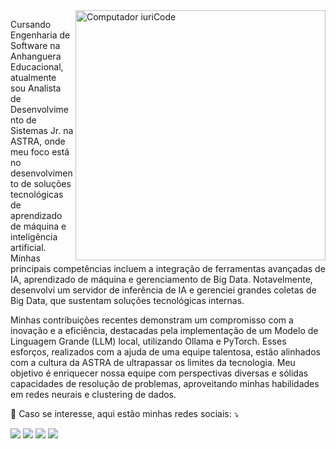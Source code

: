 <img src="https://raw.githubusercontent.com/MicaelliMedeiros/micaellimedeiros/master/image/computer-illustration.png" min-width="400px" max-width="400px" width="400px" align="right" alt="Computador iuriCode">

<p align="left"> 
 Cursando Engenharia de Software na Anhanguera Educacional, atualmente sou Analista de Desenvolvimento de Sistemas Jr. na ASTRA, onde meu foco está no desenvolvimento de soluções tecnológicas de aprendizado de máquina e inteligência artificial. Minhas principais competências incluem a integração de ferramentas avançadas de IA, aprendizado de máquina e gerenciamento de Big Data. Notavelmente, desenvolvi um servidor de inferência de IA e gerenciei grandes coletas de Big Data, que sustentam soluções tecnológicas internas.
</p>

<p align="left">
Minhas contribuições recentes demonstram um compromisso com a inovação e a eficiência, destacadas pela implementação de um Modelo de Linguagem Grande (LLM) local, utilizando Ollama e PyTorch. Esses esforços, realizados com a ajuda de uma equipe talentosa, estão alinhados com a cultura da ASTRA de ultrapassar os limites da tecnologia. Meu objetivo é enriquecer nossa equipe com perspectivas diversas e sólidas capacidades de resolução de problemas, aproveitando minhas habilidades em redes neurais e clustering de dados.
</p>

<p align="left">
  💌 Caso se interesse, aqui estão minhas redes sociais: ⤵️
</p>

<p align="left">
  <a href="mailto:matjsz42@gmail.com" alt="Gmail">
  <img src="https://img.shields.io/badge/-Gmail-FF0000?style=flat-square&labelColor=FF0000&logo=gmail&logoColor=white&link=LINK-DO-SEU-EMAIL" /></a>

  <a href="https://www.linkedin.com/in/matjsilva/" alt="Linkedin">
  <img src="https://img.shields.io/badge/-Linkedin-0e76a8?style=flat-square&logo=Linkedin&logoColor=white&link=LINK-DO-SEU-LINKEDIN" /></a>

  <a href="https://api.whatsapp.com/send?phone=5511930472742" alt="WhatsApp">
  <img src="https://img.shields.io/badge/-WhatsApp-25d366?style=flat-square&labelColor=25d366&logo=whatsapp&logoColor=white&link=API-DO-SEU-WHATSAPP"/></a>

  <a href="https://instagram.com/matjs_" alt="Instagram">
  <img src="https://img.shields.io/badge/-Instagram-DF0174?style=flat-square&labelColor=DF0174&logo=instagram&logoColor=white&link=LINK-DO-SEU-INSTAGRAM"/></a>
</p>  
